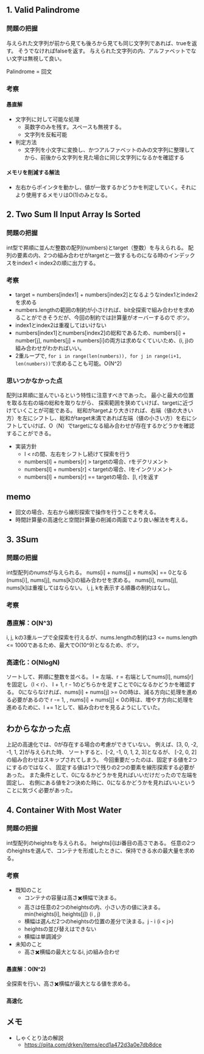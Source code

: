 ## 1. Valid Palindrome
### 問題の把握
与えられた文字列が前から見ても後ろから見ても同じ文字列であれば、trueを返す。
そうでなければfalseを返す。
与えられた文字列の内、アルファベットでない文字は無視して良い。

Palindrome = 回文
### 考察
#### 愚直解
- 文字列に対して可能な処理
    - 英数字のみを残す。スペースも無視する。
    - 文字列を反転可能
- 判定方法
    - 文字列を小文字に変換し、かつアルファベットのみの文字列に整理してから、前後から文字列を見た場合に同じ文字列になるかを確認する

#### メモリを削減する解法
- 左右からポインタを動かし、値が一致するかどうかを判定していく。それにより使用するメモリはO(1)のみとなる。

## 2. Two Sum II Input Array Is Sorted
### 問題の把握
int型で昇順に並んだ整数の配列(numbers)とtarget（整数）を与えられる。
配列の要素の内、2つの組み合わせがtargetと一致するものになる時のインデックスをindex1 < index2の順に出力する。
### 考察
- target = numbers[index1] + numbers[index2]となるようなindex1とindex2を求める
- numbers.lengthの範囲の制約が小さければ、bit全探索で組み合わせを求めることができそうだが、今回の制約では計算量がオーバーするので
ボツ。
- index1とindex2は重複してはいけない
- numbers[index1]とnumbers[index2]の総和であるため、numbers[i] + number[j], numbers[j] + numbers[i]の両方は求めなくていいため、(i, j)の組み合わせがわかればいい。
- 2重ループで, ```for i in range(len(numbers)), for j in range(i+1, len(numbers))```で求めることも可能。O(N^2)

### 思いつかなかった点
配列は昇順に並んでいるという特性に注意すべきであった。
最小と最大の位置を取る左右の端の総和を取りながら、
探索範囲を狭めていけば、targetに近づけていくことが可能である。
総和がtargetより大きければ、右端（値の大きい方）を左にシフトし、総和がtarget未満であれば左端（値の小さい方）を右にシフトしていけば、O（N）でtargetになる組み合わせが存在するかどうかを確認することができる。
- 実装方針
    - l < rの間、左右をシフトし続けて探索を行う
    - numbers[l] + numbers[r] > targetの場合、rをデクリメント
    - numbers[l] + numbers[r] < targetの場合、lをインクリメント
    - numbers[l] + numbers[r] == targetの場合、[l, r]を返す

## memo
- 回文の場合、左右から線形探索で操作を行うことを考える。
- 時間計算量の高速化と空間計算量の削減の両面でより良い解法を考える。

## 3. 3Sum
### 問題の把握
int型配列のnumsが与えられる。
nums[i] + nums[j] + nums[k] == 0となる(nums[i], nums[j], nums[k])の組み合わせを求める。
nums[i], nums[j], nums[k]は重複してはならない。
i, j, kを表示する順番の制約はなし。
### 考察
### 愚直解：O(N^3)
i, j, kの3重ループで全探索を行えるが、nums.lengthの制約は3 <= nums.length <= 1000であるため、最大でO(10^9)となるため、ボツ。

### 高速化：O(NlogN)
ソートして、昇順に整数を並べる。
l = 左端、r = 右端としてnums[l], nums[r]を固定し（l < r）、
l + 1, r - 1のどちらかを足すことで0になるかどうかを確認する。
0にならなければ、nums[i] + nums[j] >= 0の時は、減る方向に処理を進める必要があるので
r -= 1, , nums[i] + nums[j] < 0の時は、増やす方向に処理を進めるために、l += 1として、組み合わせを見るようにしていた。


## わからなかった点
上記の高速化では、0が存在する場合の考慮ができていない。
例えば、[3, 0, -2, -1, 1, 2]が与えられた時、
ソートすると、[-2, -1, 0, 1, 2, 3]となるが、
[-2, 0, 2]の組み合わせはスキップされてしまう。
今回重要だったのは、固定する値を2つにするのではなく、
固定する値は1つで残りの2つの要素を線形探索する必要があった。
また条件として、0になるかどうかを見ればいいだけだったので左端を固定し、
右側にある値を2つ決めた時に、0になるかどうかを見ればいいということに気づく必要があった。

## 4. Container With Most Water
### 問題の把握
int型配列のheightsを与えられる。
heights[i]はi番目の高さである。
任意の2つのheightsを選んで、コンテナを形成したときに、保持できる水の最大量を求める。

### 考察
- 既知のこと
    - コンテナの容量は高さ✖️横幅で決まる。
    - 高さは任意の2つのheightsの内、小さい方の値に決まる。min(heights[i], heights[j]) (i , j)
    - 横幅は選んだ2つのheightsの位置の差分で決まる。j - i (i < j>)
    - heightsの並び替えはできない
    - 横幅は単調減少
- 未知のこと
    - 高さ✖️横幅の最大となるi, jの組み合わせ

#### 愚直解：O(N^2)
全探索を行い、高さ✖️横幅が最大となる値を求める。

#### 高速化

## メモ
- しゃくとり法の解説
    - https://qiita.com/drken/items/ecd1a472d3a0e7db8dce